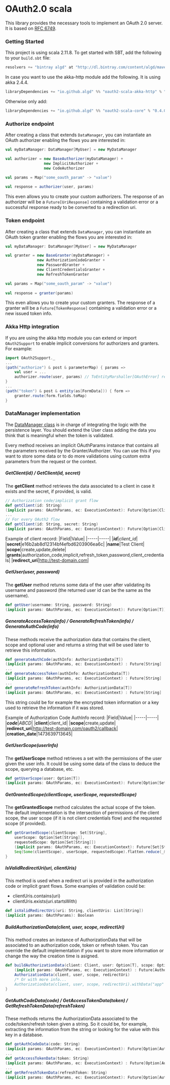 OAuth2.0 scala
=========
This library provides the necessary tools to implement an OAuth 2.0 server.
It is based on [RFC 6749](https://tools.ietf.org/html/rfc6749).
### Getting Started
This project is using scala 2.11.8. To get started with SBT, add the following to your `build.sbt`
file:
```scala
resolvers += "bintray algd" at "http://dl.bintray.com/content/algd/maven"
```
In case you want to use the akka-http module add the following. It is using akka 2.4.4.
```scala
libraryDependencies += "io.github.algd" %% "oauth2-scala-akka-http" % "0.4.0"
```
Otherwise only add:
```scala
libraryDependencies += "io.github.algd" %% "oauth2-scala-core" % "0.4.0"
```

### Authorize endpoint

After creating a class that extends `DataManager`, you can instantiate an OAuth authorizer enabling the flows you are interested in:
```scala
val myDataManager: DataManager[MyUser] = new MyDataManager

val authorizer = new BaseAuthorizer(myDataManager) +
                 new ImplicitAuthorizer +
                 new CodeAuthorizer

val params = Map("some_oauth_param" -> "value")
                
val response = authorizer(user, params)
```
This even allows you to create your custom authorizers.
The response of an authorizer will be a `Future[UriResponse]` containing a validation error or a successful response ready to be converted to a redirection uri.

### Token endpoint
After creating a class that extends `DataManager`, you can instantiate an OAuth token granter enabling the flows you are interested in:
```scala
val myDataManager: DataManager[MyUser] = new MyDataManager

val granter = new BaseGranter(myDataManager) +
              new AuthorizationCodeGranter +
              new PasswordGranter +
              new ClientCredentialsGranter +
              new RefreshTokenGranter

val params = Map("some_oauth_param" -> "value")
                
val response = granter(params)
```
This even allows you to create your custom granters.
The response of a granter will be a `Future[TokenResponse]` containing a validation error or a new issued token info.

### Akka Http integration
If you are using the akka http module you can extend or import `OAuth2Support` to enable implicit conversions for authorizers and granters. For example:
```scala
import OAuth2Support._
...
(path("authorize") & post & parameterMap) { params =>
    val user = ...
    authorizer.route(user, params) // ToEntityMarshaller[OAuthError] required
}
...
(path("token") & post & entity(as[FormData])) { form =>
    granter.route(form.fields.toMap)      
}
```
### DataManager implementation
The [DataManager class](src/main/scala/io/github/algd/oauth/data/DataManager.scala) is in charge of integrating the logic with the persistence layer.
You should extend the User class adding the data you think that is meaningful when the token is validated.

Every method receives an implicit OAuthParams instance that contains all the parameters received by the Granter/Authorizer. You can use this if you want to store some data or to do more validations using custom extra parameters from the request or the context.

##### GetClient(id) / GetClient(id, secret)

The **getClient** method retrieves the data associated to a client in case it exists and the secret, if provided, is valid.
```scala
// Authorization code/implicit grant flow
def getClient(id: String)
(implicit params: OAuthParams, ec: ExecutionContext): Future[Option[Client]]
...
// For every OAuth2 flow
def getClient(id: String, secret: String)
(implicit params: OAuthParams, ec: ExecutionContext): Future[Option[Client]]
```
Example of client record:
|Field|Value|
|-----|-----|
|***id***|*client_id*|
|**secret**|e16b2ab8d12314bf4efbd6203906ea6c|
|**name**|Test Client|
|**scope**|create,update,delete|
|**grants**|authorization_code,implicit,refresh_token,password,client_credentials|
|**redirect_uri**|http://test-domain.com|

##### GetUser(user, password)

The **getUser** method returns some data of the user after validating its username and password (the returned user id can be the same as the username). 
```scala
def getUser(username: String, password: String)
(implicit params: OAuthParams, ec: ExecutionContext): Future[Option[T]]
```
##### GenerateAccessToken(info) / GenerateRefreshToken(info) / GenerateAuthCode(info)
These methods receive the authorization data that contains the client, scope and optional user and returns a string that will be used later to retrieve this information.
```scala
def generateAuthCode(authInfo: AuthorizationData[T])
(implicit params: OAuthParams, ec: ExecutionContext) : Future[String]
...
def generateAccessToken(authInfo: AuthorizationData[T])
(implicit params: OAuthParams, ec: ExecutionContext) : Future[String]
...
def generateRefreshToken(authInfo: AuthorizationData[T])
(implicit params: OAuthParams, ec: ExecutionContext) : Future[String]
```
This string could be for example the encrypted token information or a key used to retrieve the information if it was stored.

Example of Authorization Code AuthInfo record:
|Field|Value|
|-----|-----|
|***code***|*ABCD*|
|**client**|client_id|
|**scope**|create,update|
|**redirect_uri**|http://test-domain.com/oauth2/callback|
|**creation_date**|1473639713645|

##### GetUserScope(userInfo)
The **getUserScope** method retrieves a set with the permissions of the user given the user info. It could be using some data of the class to deduce the scope, querying a database, etc.
```scala
def getUserScope(user: Option[T])
(implicit params: OAuthParams, ec: ExecutionContext): Future[Option[Set[String]]]
```

##### GetGrantedScope(clientScope, userScope, requestedScope)
The **getGrantedScope** method calculates the actual scope of the token. The default implementation is the intersection of permissions of the client scope, the user scope (if it is not client credentials flow) and the requested scope (if provided).
```scala
def getGrantedScope(clientScope: Set[String],
    userScope: Option[Set[String]],
    requestedScope: Option[Set[String]])
    (implicit params: OAuthParams, ec: ExecutionContext): Future[Set[String]] = Future.successful{
    Seq(Some(clientScope), userScope, requestedScope).flatten.reduce(_&_)
}
```

##### IsValidRedirectUri(uri, clientUris)
This method is used when a redirect uri is provided in the authorization code or implicit grant flows. Some examples of validation could be:
- clientUris.contains(uri)
- clientUris.exists(uri.startsWith)
```scala
def isValidRedirectUri(uri: String, clientUris: List[String])
(implicit params: OAuthParams): Boolean
```

##### BuildAuthorizationData(client, user, scope, redirectUri)
This method creates an instance of AuthorizationData that will be associated to an authorization code, token or refresh token. You can override the default implementation if you want to store more information or change the way the creation time is asigned.
```scala
def buildAuthorizationData(client: Client, user: Option[T], scope: Option[Set[String]], redirectUri: Option[String] = None)
    (implicit params: OAuthParams, ec: ExecutionContext) : Future[AuthorizationData[T]] = Future.successful {
    AuthorizationData(client, user, scope, redirectUri)
    /* Or with more info...
    AuthorizationData(client, user, scope, redirectUri).withData("app" -> "testApp") */
}
```

##### GetAuthCodeData(code) / GetAccessTokenData(token) / GetRefreshTokenData(refreshToken)
These methods returns the AuthorizationData associated to the code/token/refresh token given a string. So it could be, for example, extracting the information from the string or looking for the value with this key in a database.
```scala
def getAuthCodeData(code: String)
(implicit params: OAuthParams, ec: ExecutionContext): Future[Option[AuthorizationData[T]]]
...
def getAccessTokenData(token: String)
(implicit params: OAuthParams, ec: ExecutionContext) : Future[Option[AuthorizationData[T]]]
...
def getRefreshTokenData(refreshToken: String)
(implicit params: OAuthParams, ec: ExecutionContext): Future[Option[AuthorizationData[T]]]
```
